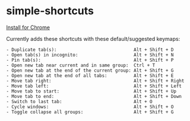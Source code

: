 # simple-shortcuts

[Install for Chrome](https://chromewebstore.google.com/detail/simple-shortcuts/ahocokogjkjpkdjaobcjjdnmmlhpcapn)

Currently adds these shortcuts with these default/suggested keymaps:
```text
- Duplicate tab(s):                             Alt + Shift + D
- Open tab(s) in incognito:                     Alt + Shift + N
- Pin tab(s):                                   Alt + Shift + P
- Open new tab near current and in same group:  Ctrl + T
- Open new tab at the end of the current group: Alt + Shift + G
- Open new tab at the end of all tabs:          Alt + Shift + E
- Move tab right:                               Alt + Shift + Right
- Move tab left:                                Alt + Shift + Left
- Move tab to start:                            Alt + Shift + Up
- Move tab to end:                              Alt + Shift + Down
- Switch to last tab:                           Alt + O
- Cycle windows:                                Alt + Shift + O
- Toggle collapse all groups:                   Alt + Shift + G
```
